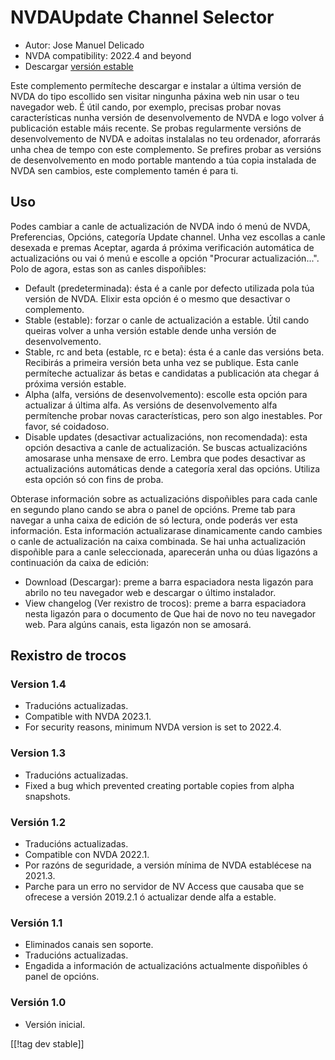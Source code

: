 # NVDAUpdate Channel Selector #

* Autor: Jose Manuel Delicado
* NVDA compatibility: 2022.4 and beyond
* Descargar [versión estable][1]

Este complemento permíteche descargar e instalar a última versión de NVDA do
tipo escollido sen visitar ningunha páxina web nin usar o teu navegador
web. É útil cando, por exemplo, precisas probar novas características nunha
versión de desenvolvemento de NVDA e logo volver á publicación estable máis
recente. Se probas regularmente versións de desenvolvemento de NVDA e
adoitas instalalas no teu ordenador, aforrarás unha chea de tempo con este
complemento. Se prefires probar as versións de desenvolvemento en modo
portable mantendo a túa copia instalada de NVDA sen cambios, este
complemento tamén é para ti.

## Uso

Podes cambiar a canle de actualización de NVDA indo ó menú de NVDA,
Preferencias, Opcións,  categoría Update channel. Unha vez escollas a canle
desexada e premas Aceptar, agarda á próxima verificación automática de
actualizacións ou vai ó menú e escolle a opción "Procurar
actualización...". Polo de agora, estas son as canles dispoñibles:

* Default (predeterminada): ésta é a canle por defecto utilizada pola túa
  versión de NVDA. Elixir esta opción é o mesmo que desactivar o
  complemento.
* Stable (estable): forzar o canle de actualización a estable. Útil cando
  queiras volver a unha versión estable dende unha versión de
  desenvolvemento.
* Stable, rc and beta (estable, rc e beta): ésta é a canle das versións
  beta. Recibirás a primeira versión beta unha vez se publique. Esta canle
  permíteche actualizar ás betas e candidatas a publicación ata chegar á
  próxima versión estable.
* Alpha (alfa, versións de desenvolvemento): escolle esta opción para
  actualizar á última alfa. As versións de desenvolvemento alfa permítenche
  probar novas características, pero son algo inestables. Por favor, sé
  coidadoso.
* Disable updates (desactivar actualizacións, non recomendada): esta opción
  desactiva a canle de actualización. Se buscas actualizacións amosarase
  unha mensaxe de erro. Lembra que podes desactivar as actualizacións
  automáticas dende a categoría xeral das opcións. Utiliza esta opción só
  con fins de proba.

Obterase información sobre as actualizacións dispoñibles para cada canle en
segundo plano cando se abra o panel de opcións. Preme tab para navegar a
unha caixa de edición de só lectura, onde poderás ver esta información. Esta
información actualizarase dinamicamente cando cambies o canle de
actualización na caixa combinada. Se hai unha actualización dispoñible para
a canle seleccionada, aparecerán unha ou dúas ligazóns a continuación da
caixa de edición:

* Download (Descargar): preme a barra espaciadora nesta ligazón para abrilo
  no teu navegador web e descargar o último instalador.
* View changelog (Ver rexistro de trocos): preme a barra espaciadora nesta
  ligazón para o documento de Que hai de novo no teu navegador web. Para
  algúns canais, esta ligazón non se amosará.

## Rexistro de trocos

### Version 1.4

* Traducións actualizadas.
* Compatible with NVDA 2023.1.
* For security reasons, minimum NVDA version is set to 2022.4.

### Version 1.3

* Traducións actualizadas.
* Fixed a bug which prevented creating portable copies from alpha snapshots.

### Versión 1.2

* Traducións actualizadas.
* Compatible con NVDA 2022.1.
* Por razóns de seguridade, a versión mínima de NVDA establécese na 2021.3.
* Parche para un erro no servidor de NV Access que causaba que se ofrecese a
  versión 2019.2.1 ó actualizar dende alfa a estable.

### Versión 1.1

* Eliminados canais sen soporte.
* Traducións actualizadas.
* Engadida a información de actualizacións actualmente dispoñibles ó panel
  de opcións.

### Versión 1.0

* Versión inicial.

[[!tag dev stable]]

[1]: https://addons.nvda-project.org/files/get.php?file=updchannelselect
